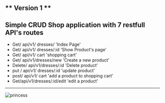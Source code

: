 ** Version 1 **
---
 Simple CRUD Shop application with 7 restfull API's routes 
---
* Get/ api/v1/ dresses/        'Index Page'
* Get/ api/v1/ dresses/:id     'Show Product's page'
* Get/ api/v1/ cart            'shopping cart'
* Get/ api/v1/dresses/new      'Create a new product'
* Delete/ api/v1/dresses/:id   'Delete product'
* put / api/v1/ dresses/:id     'update product'
* post/ api/v1/ cart           'add a product to shopping cart'
* Get/api/v1/dresses/:id/edit  'edit a product'
---
![princess](https://i.pinimg.com/736x/d2/77/cb/d277cb0c548b678aa7ba8aea8f2dfec9.jpg)


